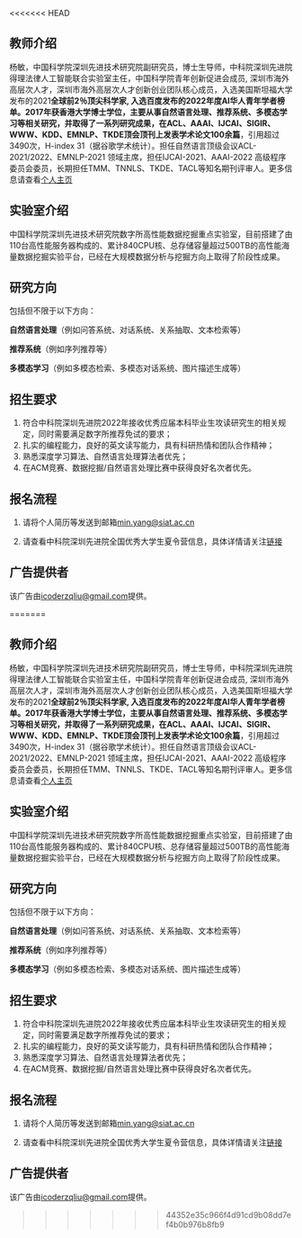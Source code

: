 <<<<<<< HEAD
## 教师介绍

杨敏，中国科学院深圳先进技术研究院副研究员，博士生导师，中科院深圳先进院得理法律人工智能联合实验室主任，中国科学院青年创新促进会成员, 深圳市海外高层次人才，深圳市海外高层次人才创新创业团队核心成员，入选美国斯坦福大学发布的2021**全球前2％**顶尖科学家, 入选百度发布的2022年度AI华人青年学者榜单。2017年获香港大学博士学位，主要从事自然语言处理、推荐系统、多模态学习等相关研究，并取得了一系列研究成果，在ACL、AAAI、IJCAI、SIGIR、WWW、KDD、EMNLP、TKDE顶会顶刊上发表学术论文**100余篇**，引用超过3490次，H-index 31（据谷歌学术统计）。担任自然语言顶级会议ACL-2021/2022、EMNLP-2021 领域主席，担任IJCAI-2021、AAAI-2022 高级程序委员会委员，长期担任TMM、TNNLS、TKDE、TACL等知名期刊评审人。更多信息请查看[个人主页](https://minyang.me/)

## 实验室介绍

中国科学院深圳先进技术研究院数字所高性能数据挖掘重点实验室，目前搭建了由110台高性能服务器构成的、累计840CPU核、总存储容量超过500TB的高性能海量数据挖掘实验平台，已经在大规模数据分析与挖掘方向上取得了阶段性成果。

## 研究方向

包括但不限于以下方向：

**自然语言处理**（例如问答系统、对话系统、关系抽取、文本检索等）

**推荐系统**（例如序列推荐等）

**多模态学习**（例如多模态检索、多模态对话系统、图片描述生成等）

## 招生要求

1. 符合中科院深圳先进院2022年接收优秀应届本科毕业生攻读研究生的相关规定，同时需要满足数字所推荐免试的要求；
2. 扎实的编程能力，良好的英文读写能力，具有科研热情和团队合作精神；
3. 熟悉深度学习算法、自然语言处理算法者优先；
4. 在ACM竞赛、数据挖掘/自然语言处理比赛中获得良好名次者优先。

## 报名流程

1. 请将个人简历等发送到邮箱[min.yang@siat.ac.cn](mailto:min.yang@siat.ac.cn)

2. 请查看中科院深圳先进院全国优秀大学生夏令营信息，具体详情请关注[链接](https://www.siat.ac.cn/yjsjy2016/zsjs2016/202205/t20220524_6453480.html)

## 广告提供者

该广告由[icoderzqliu@gmail.com](mailto:icoderzqliu@gmail.com)提供。

=======
## 教师介绍

杨敏，中国科学院深圳先进技术研究院副研究员，博士生导师，中科院深圳先进院得理法律人工智能联合实验室主任，中国科学院青年创新促进会成员, 深圳市海外高层次人才，深圳市海外高层次人才创新创业团队核心成员，入选美国斯坦福大学发布的2021**全球前2％**顶尖科学家, 入选百度发布的2022年度AI华人青年学者榜单。2017年获香港大学博士学位，主要从事自然语言处理、推荐系统、多模态学习等相关研究，并取得了一系列研究成果，在ACL、AAAI、IJCAI、SIGIR、WWW、KDD、EMNLP、TKDE顶会顶刊上发表学术论文**100余篇**，引用超过3490次，H-index 31（据谷歌学术统计）。担任自然语言顶级会议ACL-2021/2022、EMNLP-2021 领域主席，担任IJCAI-2021、AAAI-2022 高级程序委员会委员，长期担任TMM、TNNLS、TKDE、TACL等知名期刊评审人。更多信息请查看[个人主页](https://minyang.me/)

## 实验室介绍

中国科学院深圳先进技术研究院数字所高性能数据挖掘重点实验室，目前搭建了由110台高性能服务器构成的、累计840CPU核、总存储容量超过500TB的高性能海量数据挖掘实验平台，已经在大规模数据分析与挖掘方向上取得了阶段性成果。

## 研究方向

包括但不限于以下方向：

**自然语言处理**（例如问答系统、对话系统、关系抽取、文本检索等）

**推荐系统**（例如序列推荐等）

**多模态学习**（例如多模态检索、多模态对话系统、图片描述生成等）

## 招生要求

1. 符合中科院深圳先进院2022年接收优秀应届本科毕业生攻读研究生的相关规定，同时需要满足数字所推荐免试的要求；
2. 扎实的编程能力，良好的英文读写能力，具有科研热情和团队合作精神；
3. 熟悉深度学习算法、自然语言处理算法者优先；
4. 在ACM竞赛、数据挖掘/自然语言处理比赛中获得良好名次者优先。

## 报名流程

1. 请将个人简历等发送到邮箱[min.yang@siat.ac.cn](mailto:min.yang@siat.ac.cn)

2. 请查看中科院深圳先进院全国优秀大学生夏令营信息，具体详情请关注[链接](https://www.siat.ac.cn/yjsjy2016/zsjs2016/202205/t20220524_6453480.html)

## 广告提供者

该广告由[icoderzqliu@gmail.com](mailto:icoderzqliu@gmail.com)提供。

>>>>>>> 44352e35c966f4d91cd9b08dd7ef4b0b976b8fb9
